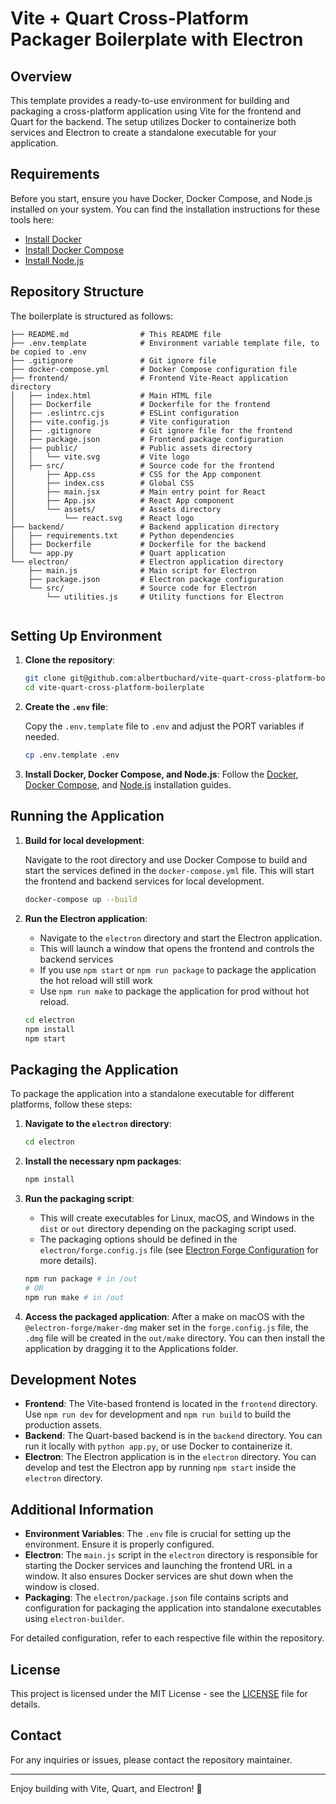 # Vite + Quart Cross-Platform Packager Boilerplate with Electron

## Overview

This template provides a ready-to-use environment for building and packaging a cross-platform application using Vite for the frontend and Quart for the backend. The setup utilizes Docker to containerize both services and Electron to create a standalone executable for your application. 

## Requirements

Before you start, ensure you have Docker, Docker Compose, and Node.js installed on your system. You can find the installation instructions for these tools here:
- [Install Docker](https://docs.docker.com/get-docker/)
- [Install Docker Compose](https://docs.docker.com/compose/install/)
- [Install Node.js](https://nodejs.org/)

## Repository Structure

The boilerplate is structured as follows:

```
├── README.md                # This README file
├── .env.template            # Environment variable template file, to be copied to .env
├── .gitignore               # Git ignore file
├── docker-compose.yml       # Docker Compose configuration file
├── frontend/                # Frontend Vite-React application directory
│   ├── index.html           # Main HTML file
│   ├── Dockerfile           # Dockerfile for the frontend
│   ├── .eslintrc.cjs        # ESLint configuration
│   ├── vite.config.js       # Vite configuration
│   ├── .gitignore           # Git ignore file for the frontend
│   ├── package.json         # Frontend package configuration
│   ├── public/              # Public assets directory
│   │   └── vite.svg         # Vite logo
│   ├── src/                 # Source code for the frontend
│       ├── App.css          # CSS for the App component
│       ├── index.css        # Global CSS
│       ├── main.jsx         # Main entry point for React
│       ├── App.jsx          # React App component
│       └── assets/          # Assets directory
│           └── react.svg    # React logo
├── backend/                 # Backend application directory
│   ├── requirements.txt     # Python dependencies
│   ├── Dockerfile           # Dockerfile for the backend
│   └── app.py               # Quart application
└── electron/                # Electron application directory
    ├── main.js              # Main script for Electron
    ├── package.json         # Electron package configuration 
    └── src/                 # Source code for Electron
        └── utilities.js     # Utility functions for Electron
        
```

## Setting Up Environment

1. **Clone the repository**:
   ```bash
   git clone git@github.com:albertbuchard/vite-quart-cross-platform-boilerplate.git
   cd vite-quart-cross-platform-boilerplate
   ```

2. **Create the `.env` file**:

   Copy the `.env.template` file to `.env` and adjust the PORT variables if needed.
   ```bash
   cp .env.template .env
   ```

3. **Install Docker, Docker Compose, and Node.js**:
   Follow the [Docker](https://docs.docker.com/get-docker/), [Docker Compose](https://docs.docker.com/compose/install/), and [Node.js](https://nodejs.org/) installation guides.

## Running the Application

1. **Build for local development**:
   
   Navigate to the root directory and use Docker Compose to build and start the services defined in the `docker-compose.yml` file. This will start the frontend and backend services for local development.
   ```bash
   docker-compose up --build
   ```

2. **Run the Electron application**:
   - Navigate to the `electron` directory and start the Electron application. 
   - This will launch a window that opens the frontend and controls the backend services
   -  If you use `npm start` or `npm run package` to package the application the hot reload will still work
   -  Use `npm run make` to package the application for prod without hot reload.
   ```bash
   cd electron
   npm install
   npm start
   ``` 

## Packaging the Application

To package the application into a standalone executable for different platforms, follow these steps:

1. **Navigate to the `electron` directory**:
   ```bash
   cd electron
   ```

2. **Install the necessary npm packages**:
   ```bash
   npm install
   ```

3. **Run the packaging script**:

   * This will create executables for Linux, macOS, and Windows in the `dist` or `out` directory depending on the packaging script used. 
   * The packaging options should be defined in the `electron/forge.config.js` file (see [Electron Forge Configuration](https://www.electronforge.io/configuration) for more details).
         
   ```bash
   npm run package # in /out
   # OR
   npm run make # in /out
   ```
   
4. **Access the packaged application**:
   After a make on macOS with the `@electron-forge/maker-dmg` maker set in the `forge.config.js` file, the `.dmg` file will be created in the `out/make` directory. You can then install the application by dragging it to the Applications folder.

## Development Notes

- **Frontend**: The Vite-based frontend is located in the `frontend` directory. Use `npm run dev` for development and `npm run build` to build the production assets.
- **Backend**: The Quart-based backend is in the `backend` directory. You can run it locally with `python app.py`, or use Docker to containerize it.
- **Electron**: The Electron application is in the `electron` directory. You can develop and test the Electron app by running `npm start` inside the `electron` directory.

## Additional Information

- **Environment Variables**: The `.env` file is crucial for setting up the environment. Ensure it is properly configured.
- **Electron**: The `main.js` script in the `electron` directory is responsible for starting the Docker services and launching the frontend URL in a window. It also ensures Docker services are shut down when the window is closed.
- **Packaging**: The `electron/package.json` file contains scripts and configuration for packaging the application into standalone executables using `electron-builder`.

For detailed configuration, refer to each respective file within the repository.

## License

This project is licensed under the MIT License - see the [LICENSE](LICENSE) file for details.

## Contact

For any inquiries or issues, please contact the repository maintainer.

---

Enjoy building with Vite, Quart, and Electron! 🚀